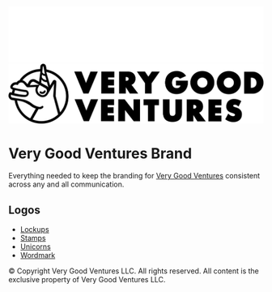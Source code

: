 [![Very Good Ventures][logo_white]][very_good_ventures_link_dark]
[![Very Good Ventures][logo_black]][very_good_ventures_link_light]

# Very Good Ventures Brand

Everything needed to keep the branding for [Very Good Ventures](https://verygood.ventures) consistent across any and all communication.

## Logos

- [Lockups](./logos/lockups)
- [Stamps](./logos/stamps)
- [Unicorns](./logos/unicorns)
- [Wordmark](./logos/wordmark)

© Copyright Very Good Ventures LLC. All rights reserved. All content is the exclusive property of Very Good Ventures LLC.

[logo_black]: https://raw.githubusercontent.com/VGVentures/very_good_brand/main/templates/README/vgv_logo_black.png#gh-light-mode-only
[logo_white]: https://raw.githubusercontent.com/VGVentures/very_good_brand/main/templates/README/vgv_logo_white.png#gh-dark-mode-only
[very_good_ventures_link_dark]: https://verygood.ventures#gh-dark-mode-only
[very_good_ventures_link_light]: https://verygood.ventures#gh-light-mode-only
